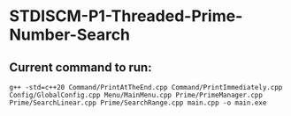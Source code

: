 # STDISCM-P1-Threaded-Prime-Number-Search

## Current command to run:
`g++ -std=c++20 Command/PrintAtTheEnd.cpp Command/PrintImmediately.cpp Config/GlobalConfig.cpp Menu/MainMenu.cpp Prime/PrimeManager.cpp Prime/SearchLinear.cpp Prime/SearchRange.cpp main.cpp -o main.exe`
